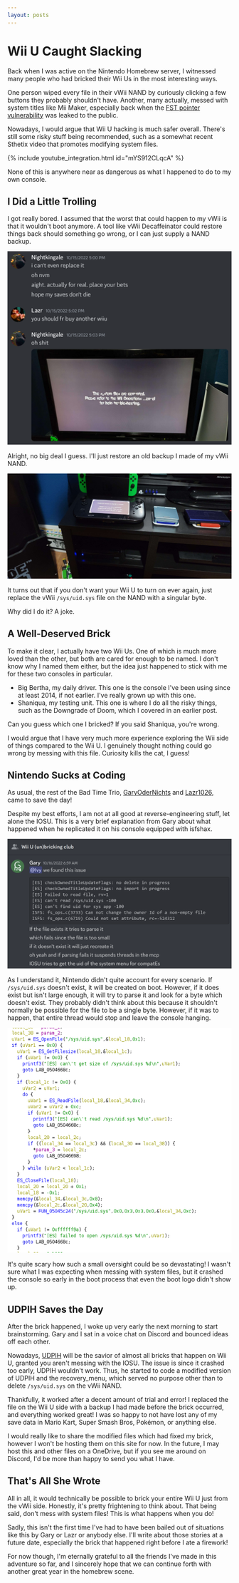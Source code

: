 ```yaml
---
layout: posts
---
```


# Wii U Caught Slacking

Back when I was active on the Nintendo Homebrew server, I witnessed many people who had bricked their Wii Us in the most interesting ways.

One person wiped every file in their vWii NAND by curiously clicking a few buttons they probably shouldn't have. Another, many actually, messed with system titles like Mii Maker, especially back when the [FST pointer vulnerability](https://github.com/Rambo6Glaz/FST_patcher) was leaked to the public.

Nowadays, I would argue that Wii U hacking is much safer overall. There's still some risky stuff being recommended, such as a somewhat recent Sthetix video that promotes modifying system files.

{% include youtube_integration.html id="mYS912CLqcA" %}

None of this is anywhere near as dangerous as what I happened to do to my own console.

## I Did a Little Trolling

I got really bored. I assumed that the worst that could happen to my vWii is that it wouldn't boot anymore. A tool like vWii Decaffeinator could restore things back should something go wrong, or I can just supply a NAND backup.

![A screenshot of a conversation with Lazr1026.](../assets/images/posts/wii-u-caught-slacking/conversation_of_inevitable_doom.png)

Alright, no big deal I guess. I'll just restore an old backup I made of my vWii NAND.

![Me showing off how my Wii U won't turn on anymore.](../assets/images/posts/wii-u-caught-slacking/death_of_big_bertha.png)

It turns out that if you don't want your Wii U to turn on ever again, just replace the vWii `/sys/uid.sys` file on the NAND with a singular byte.

Why did I do it? A joke.

## A Well-Deserved Brick

To make it clear, I actually have two Wii Us. One of which is much more loved than the other, but both are cared for enough to be named. I don't know why I named them either, but the idea just happened to stick with me for these two consoles in particular.

* Big Bertha, my daily driver. This one is the console I've been using since at least 2014, if not earlier. I've really grown up with this one.
* Shaniqua, my testing unit. This one is where I do all the risky things, such as the Downgrade of Doom, which I covered in an earlier post.

Can you guess which one I bricked? If you said Shaniqua, you're wrong.

I would argue that I have very much more experience exploring the Wii side of things compared to the Wii U. I genuinely thought nothing could go wrong by messing with this file. Curiosity kills the cat, I guess!

## Nintendo Sucks at Coding

As usual, the rest of the Bad Time Trio, [GaryOderNichts](https://github.com/GaryOderNichts) and [Lazr1026](https://github.com/Lazr1026), came to save the day!

Despite my best efforts, I am not at all good at reverse-engineering stuff, let alone the IOSU. This is a very brief explanation from Gary about what happened when he replicated it on his console equipped with isfshax.

![Me showing off how my Wii U won't turn on anymore.](../assets/images/posts/wii-u-caught-slacking/gary_error_explanation.png)

As I understand it, Nintendo didn't quite account for every scenario. If `/sys/uid.sys` doesn't exist, it will be created on boot. However, if it does exist but isn't large enough, it will try to parse it and look for a byte which doesn't exist. They probably didn't think about this because it shouldn't normally be possible for the file to be a single byte. However, if it was to happen, that entire thread would stop and leave the console hanging.

![The code from IOSU where the sys/uid.sys is parsed.](../assets/images/posts/wii-u-caught-slacking/iosu_parsing_code.png)

It's quite scary how such a small oversight could be so devastating! I wasn't sure what I was expecting when messing with system files, but it crashed the console so early in the boot process that even the boot logo didn't show up.

## UDPIH Saves the Day

After the brick happened, I woke up very early the next morning to start brainstorming. Gary and I sat in a voice chat on Discord and bounced ideas off each other.

Nowadays, [UDPIH](https://github.com/GaryOderNichts/udpih) will be the savior of almost all bricks that happen on Wii U, granted you aren't messing with the IOSU. The issue is since it crashed too early, UDPIH wouldn't work. Thus, he started to code a modified version of UDPIH and the recovery_menu, which served no purpose other than to delete `/sys/uid.sys` on the vWii NAND.

Thankfully, it worked after a decent amount of trial and error! I replaced the file on the Wii U side with a backup I had made before the brick occurred, and everything worked great! I was so happy to not have lost any of my save data in Mario Kart, Super Smash Bros, Pokémon, or anything else.

I would really like to share the modified files which had fixed my brick, however I won't be hosting them on this site for now. In the future, I may host this and other files on a OneDrive, but if you see me around on Discord, I'd be more than happy to send you what I have.

## That's All She Wrote

All in all, it would technically be possible to brick your entire Wii U just from the vWii side. Honestly, it's pretty frightening to think about. That being said, don't mess with system files! This is what happens when you do!

Sadly, this isn't the first time I've had to have been bailed out of situations like this by Gary or Lazr or anybody else. I'll write about those stories at a future date, especially the brick that happened right before I ate a firework!

For now though, I'm eternally grateful to all the friends I've made in this adventure so far, and I sincerely hope that we can continue forth with another great year in the homebrew scene.